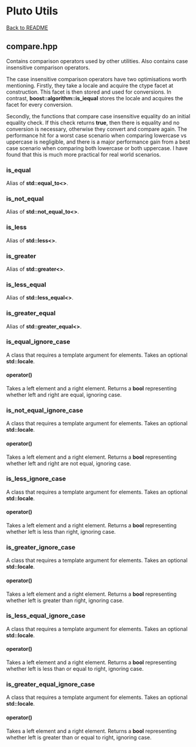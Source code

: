 # Pluto Utils
[Back to README](https://www.github.com/Stephen-ODriscoll/PlutoUtils/blob/main/README.md#documentation)

## compare.hpp
Contains comparison operators used by other utilities. Also contains case insensitive comparison operators.

The case insensitive comparison operators have two optimisations worth mentioning. Firstly, they take a locale and acquire the ctype facet at construction. This facet is then stored and used for conversions. In contrast, **boost::algorithm::is_iequal** stores the locale and acquires the facet for every conversion.

Secondly, the functions that compare case insensitive equality do an initial equality check. If this check returns **true**, then there is equality and no conversion is necessary, otherwise they convert and compare again. The performance hit for a worst case scenario when comparing lowercase vs uppercase is negligible, and there is a major performance gain from a best case scenario when comparing both lowercase or both uppercase. I have found that this is much more practical for real world scenarios.

### is_equal
Alias of **std::equal_to<>**.

### is_not_equal
Alias of **std::not_equal_to<>**.

### is_less
Alias of **std::less<>**.

### is_greater
Alias of **std::greater<>**.

### is_less_equal
Alias of **std::less_equal<>**.

### is_greater_equal
Alias of **std::greater_equal<>**.

### is_equal_ignore_case
A class that requires a template argument for elements. Takes an optional **std::locale**.

#### operator()
Takes a left element and a right element. Returns a **bool** representing whether left and right are equal, ignoring case.

### is_not_equal_ignore_case
A class that requires a template argument for elements. Takes an optional **std::locale**.

#### operator()
Takes a left element and a right element. Returns a **bool** representing whether left and right are not equal, ignoring case.

### is_less_ignore_case
A class that requires a template argument for elements. Takes an optional **std::locale**.

#### operator()
Takes a left element and a right element. Returns a **bool** representing whether left is less than right, ignoring case.

### is_greater_ignore_case
A class that requires a template argument for elements. Takes an optional **std::locale**.

#### operator()
Takes a left element and a right element. Returns a **bool** representing whether left is greater than right, ignoring case.

### is_less_equal_ignore_case
A class that requires a template argument for elements. Takes an optional **std::locale**.

#### operator()
Takes a left element and a right element. Returns a **bool** representing whether left is less than or equal to right, ignoring case.

### is_greater_equal_ignore_case
A class that requires a template argument for elements. Takes an optional **std::locale**.

#### operator()
Takes a left element and a right element. Returns a **bool** representing whether left is greater than or equal to right, ignoring case.
